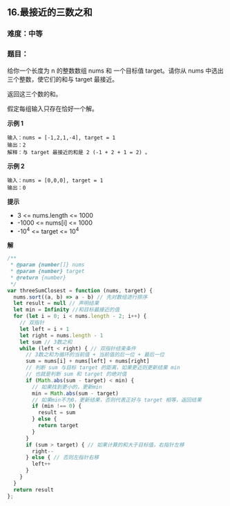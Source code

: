 ## 16.最接近的三数之和
### 难度：中等  

### 题目：  
给你一个长度为 n 的整数数组 nums 和 一个目标值 target。请你从 nums 中选出三个整数，使它们的和与 target 最接近。  

返回这三个数的和。  

假定每组输入只存在恰好一个解。  


**示例 1**

```
输入：nums = [-1,2,1,-4], target = 1
输出：2
解释：与 target 最接近的和是 2 (-1 + 2 + 1 = 2) 。
```
**示例 2**

```
输入：nums = [0,0,0], target = 1
输出：0
```

**提示**
+ 3 <= nums.length <= 1000
+ -1000 <= nums[i] <= 1000
+ -10<sup>4</sup> <= target <= 10<sup>4</sup>

**解**
```js
/**
 * @param {number[]} nums
 * @param {number} target
 * @return {number}
 */
var threeSumClosest = function (nums, target) {
  nums.sort((a, b) => a - b) // 先对数组进行排序
  let result = null // 声明结果
  let min = Infinity //和目标最接近的值
  for (let i = 0; i < nums.length - 2; i++) {
    // 双指针
    let left = i + 1
    let right = nums.length - 1
    let sum // 3数之和
    while (left < right) { // 双指针结束条件
      // 3数之和为循环的当前值 + 当前值的后一位 + 最后一位
      sum = nums[i] + nums[left] + nums[right]
      // 判断 sum 与目标 target 的距离，如果更近则更新结果 min
      // 也就是判断 sum 和 target 的绝对值
      if (Math.abs(sum - target) < min) {
        // 如果找到更小的，更新min
        min = Math.abs(sum - target)
        // 如果min不为0，更新结果，否则代表正好与 target 相等，返回结果
        if (min !== 0) {
          result = sum
        } else {
          return target
        }
      }
      if (sum > target) { // 如果计算的和大于目标值，右指针左移
        right--
      } else { // 否则左指针右移
        left++
      }
    }
  }
  return result
};

```